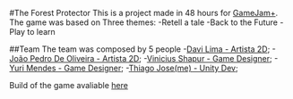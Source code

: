 #The Forest Protector 
This is a project made in 48 hours for [GameJam+](https://gamejamplus.com). The game was based on Three themes:
-Retell a tale
-Back to the Future
-Play to learn

##Team
The team was composed by 5 people
-[Davi Lima - Artista 2D](https://www.linkedin.com/in/davi-lima-da-silva-7a0552158/);
-[João Pedro De Oliveira - Artista 2D](https://www.linkedin.com/in/joão-pedro-de-oliveira-a4382b239/);
-[Vinicius Shapur - Game Designer](https://www.linkedin.com/in/vinícius-chapur-bittencourt-02419b235/);
-[Yuri Mendes - Game Designer](https://www.linkedin.com/in/yuri-mendes-179a44248/);
-[Thiago Jose(me) - Unity Dev](https://www.linkedin.com/in/thiagojat/);

Build of the game avaliable [here](https://viniciuschapur.itch.io/o-protetor-da-floresta)

